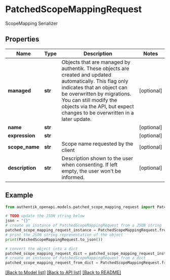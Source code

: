 # PatchedScopeMappingRequest

ScopeMapping Serializer

## Properties

Name | Type | Description | Notes
------------ | ------------- | ------------- | -------------
**managed** | **str** | Objects that are managed by authentik. These objects are created and updated automatically. This flag only indicates that an object can be overwritten by migrations. You can still modify the objects via the API, but expect changes to be overwritten in a later update. | [optional] 
**name** | **str** |  | [optional] 
**expression** | **str** |  | [optional] 
**scope_name** | **str** | Scope name requested by the client | [optional] 
**description** | **str** | Description shown to the user when consenting. If left empty, the user won&#39;t be informed. | [optional] 

## Example

```python
from authentik_openapi.models.patched_scope_mapping_request import PatchedScopeMappingRequest

# TODO update the JSON string below
json = "{}"
# create an instance of PatchedScopeMappingRequest from a JSON string
patched_scope_mapping_request_instance = PatchedScopeMappingRequest.from_json(json)
# print the JSON string representation of the object
print(PatchedScopeMappingRequest.to_json())

# convert the object into a dict
patched_scope_mapping_request_dict = patched_scope_mapping_request_instance.to_dict()
# create an instance of PatchedScopeMappingRequest from a dict
patched_scope_mapping_request_from_dict = PatchedScopeMappingRequest.from_dict(patched_scope_mapping_request_dict)
```
[[Back to Model list]](../README.md#documentation-for-models) [[Back to API list]](../README.md#documentation-for-api-endpoints) [[Back to README]](../README.md)


